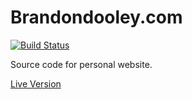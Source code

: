 # Brandondooley.com

[![Build Status](https://brandondooley.com/jenkins/buildStatus/icon?job=update-personal-website)](https://brandondooley.com/jenkins/job/update-personal-website/)

Source code for personal website.

[Live Version](https://brandondooley.com/github-social-graph)
